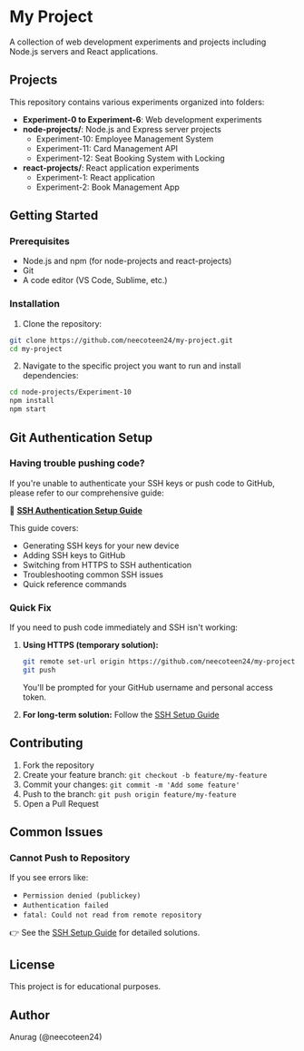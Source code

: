 # My Project

A collection of web development experiments and projects including Node.js servers and React applications.

## Projects

This repository contains various experiments organized into folders:

- **Experiment-0 to Experiment-6**: Web development experiments
- **node-projects/**: Node.js and Express server projects
  - Experiment-10: Employee Management System
  - Experiment-11: Card Management API
  - Experiment-12: Seat Booking System with Locking
- **react-projects/**: React application experiments
  - Experiment-1: React application
  - Experiment-2: Book Management App

## Getting Started

### Prerequisites

- Node.js and npm (for node-projects and react-projects)
- Git
- A code editor (VS Code, Sublime, etc.)

### Installation

1. Clone the repository:
```bash
git clone https://github.com/neecoteen24/my-project.git
cd my-project
```

2. Navigate to the specific project you want to run and install dependencies:
```bash
cd node-projects/Experiment-10
npm install
npm start
```

## Git Authentication Setup

### Having trouble pushing code? 

If you're unable to authenticate your SSH keys or push code to GitHub, please refer to our comprehensive guide:

📖 **[SSH Authentication Setup Guide](./SSH_SETUP.md)**

This guide covers:
- Generating SSH keys for your new device
- Adding SSH keys to GitHub
- Switching from HTTPS to SSH authentication
- Troubleshooting common SSH issues
- Quick reference commands

### Quick Fix

If you need to push code immediately and SSH isn't working:

1. **Using HTTPS (temporary solution):**
   ```bash
   git remote set-url origin https://github.com/neecoteen24/my-project.git
   git push
   ```
   You'll be prompted for your GitHub username and personal access token.

2. **For long-term solution:** Follow the [SSH Setup Guide](./SSH_SETUP.md)

## Contributing

1. Fork the repository
2. Create your feature branch: `git checkout -b feature/my-feature`
3. Commit your changes: `git commit -m 'Add some feature'`
4. Push to the branch: `git push origin feature/my-feature`
5. Open a Pull Request

## Common Issues

### Cannot Push to Repository

If you see errors like:
- `Permission denied (publickey)`
- `Authentication failed`
- `fatal: Could not read from remote repository`

👉 See the [SSH Setup Guide](./SSH_SETUP.md) for detailed solutions.

## License

This project is for educational purposes.

## Author

Anurag (@neecoteen24)
